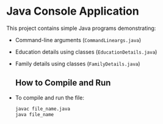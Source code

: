 # Java Console Application

This project contains simple Java programs demonstrating:

- Command-line arguments (`CommandLineargs.java`)
- Education details using classes (`EducationDetails.java`)
- Family details using classes (`FamilyDetails.java`)

  ## How to Compile and Run

- To compile and run the file:
  ```bash
  javac file_name.java
  java file_name

   

